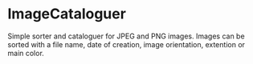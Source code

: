 # ImageCataloguer

Simple sorter and cataloguer for JPEG and PNG images.
Images can be sorted with a file name, date of creation, image orientation, extention or main color.

